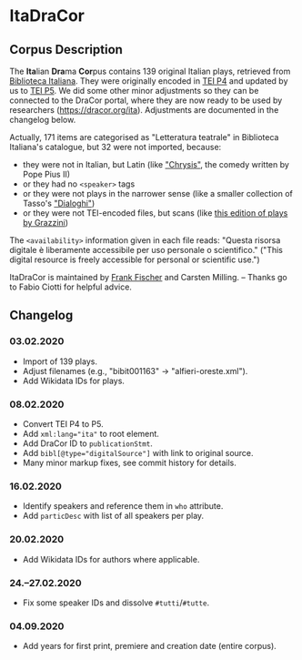 # ItaDraCor
## Corpus Description
The **Ita**lian **Dra**ma **Cor**pus contains 139 original Italian plays, retrieved from [Biblioteca Italiana](http://www.bibliotecaitaliana.it/). They were originally encoded in [TEI P4](https://www.tei-c.org/Vault/P4/) and updated by us to [TEI P5](https://tei-c.org/guidelines/p5/). We did some other minor adjustments so they can be connected to the DraCor portal, where they are now ready to be used by researchers (https://dracor.org/ita). Adjustments are documented in the changelog below.

Actually, 171 items are categorised as "Letteratura teatrale" in Biblioteca Italiana's catalogue, but 32 were not imported, because:

- they were not in Italian, but Latin (like ["Chrysis"](http://www.bibliotecaitaliana.it/testo/bibit000078), the comedy written by Pope Pius II)
- or they had no ```<speaker>``` tags
- or they were not plays in the narrower sense (like a smaller collection of Tasso's ["Dialoghi"](http://www.bibliotecaitaliana.it/testo/bibit000646))
- or they were not TEI-encoded files, but scans (like [this edition of plays by Grazzini](http://www.bibliotecaitaliana.it/testo/si140))

The ```<availability>``` information given in each file reads: "Questa risorsa digitale è liberamente accessibile per uso personale o scientifico." ("This digital resource is freely accessible for personal or scientific use.")

ItaDraCor is maintained by [Frank Fischer](https://lehkost.github.io/) and Carsten Milling. – Thanks go to Fabio Ciotti for helpful advice.

## Changelog
### 03.02.2020
* Import of 139 plays.
* Adjust filenames (e.g., "bibit001163" → "alfieri-oreste.xml").
* Add Wikidata IDs for plays.

### 08.02.2020
* Convert TEI P4 to P5.
* Add ```xml:lang="ita"``` to root element.
* Add DraCor ID to ```publicationStmt```.
* Add ```bibl[@type="digitalSource"]``` with link to original source.
* Many minor markup fixes, see commit history for details.

### 16.02.2020
* Identify speakers and reference them in ```who``` attribute.
* Add ```particDesc``` with list of all speakers per play.

### 20.02.2020
* Add Wikidata IDs for authors where applicable.

### 24.–27.02.2020
* Fix some speaker IDs and dissolve ```#tutti```/```#tutte```.

### 04.09.2020
* Add years for first print, premiere and creation date (entire corpus).

